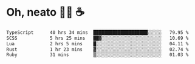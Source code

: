 # Oh, neato 🧑‍💻 ☕

<!--START_SECTION:waka-->

```txt
TypeScript      40 hrs 34 mins  ████████████████████░░░░░   79.95 %
SCSS            5 hrs 25 mins   ██▓░░░░░░░░░░░░░░░░░░░░░░   10.69 %
Lua             2 hrs 5 mins    █░░░░░░░░░░░░░░░░░░░░░░░░   04.11 %
Rust            1 hr 23 mins    ▓░░░░░░░░░░░░░░░░░░░░░░░░   02.74 %
Ruby            31 mins         ▒░░░░░░░░░░░░░░░░░░░░░░░░   01.03 %
```

<!--END_SECTION:waka-->
